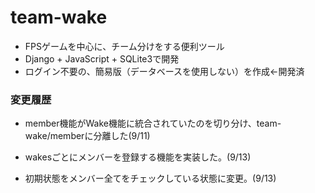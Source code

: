 # team-wake

- FPSゲームを中心に、チーム分けをする便利ツール
- Django + JavaScript + SQLite3で開発
- ログイン不要の、簡易版（データベースを使用しない）を作成←開発済

### 変更履歴
- member機能がWake機能に統合されていたのを切り分け、team-wake/memberに分離した(9/11)

- wakesごとにメンバーを登録する機能を実装した。(9/13)

- 初期状態をメンバー全てをチェックしている状態に変更。(9/13)